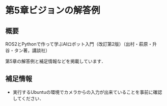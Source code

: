 # 第5章ビジョンの解答例

## 概要

ROS2とPythonで作って学ぶAIロボット入門（改訂第2版）（出村・萩原・升谷・タン著，講談社）

第5章の解答例と補足情報などを掲載しています．

## 補足情報

- 実行するUbuntuの環境でカメラからの入力が出来ていることを事前に確認してください．
